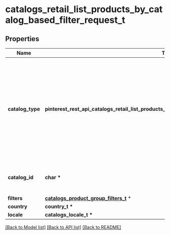 # catalogs_retail_list_products_by_catalog_based_filter_request_t

## Properties
Name | Type | Description | Notes
------------ | ------------- | ------------- | -------------
**catalog_type** | **pinterest_rest_api_catalogs_retail_list_products_by_catalog_based_filter_request_CATALOGTYPE_e** | Retail catalog based product group is available only for selected partners at the moment. If you are not eligible, please use feed based one. | 
**catalog_id** | **char \*** | Catalog id pertaining to the retail product group. | 
**filters** | [**catalogs_product_group_filters_t**](catalogs_product_group_filters.md) \* |  | 
**country** | **country_t \*** |  | 
**locale** | **catalogs_locale_t \*** |  | 

[[Back to Model list]](../README.md#documentation-for-models) [[Back to API list]](../README.md#documentation-for-api-endpoints) [[Back to README]](../README.md)


